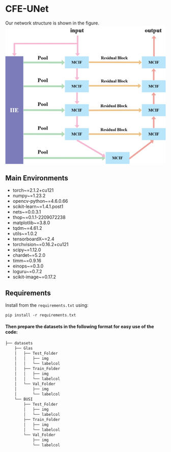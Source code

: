 # CFE-UNet
Our network structure is shown in the figure.
![CFE-UNet](Fig/Fig1.jpg)


## Main Environments

- torch~=2.1.2+cu121
- numpy~=1.23.2
- opencv-python~=4.6.0.66
- scikit-learn~=1.4.1.post1
- nets~=0.0.3.1
- thop~=0.1.1-2209072238
- matplotlib~=3.8.0
- tqdm~=4.61.2
- utils~=1.0.2
- tensorboardX~=2.4
- torchvision~=0.16.2+cu121
- scipy~=1.12.0
- chardet~=5.2.0
- timm~=0.9.16
- einops~=0.3.0
- loguru~=0.7.2
- scikit-image~=0.17.2


## Requirements

Install from the `requirements.txt` using:

```
pip install -r requirements.txt
```


#### Then prepare the datasets in the following format for easy use of the code:

```
├── datasets
    ├── Glas
    │   ├── Test_Folder
    │   │   ├── img
    │   │   └── labelcol
    │   ├── Train_Folder
    │   │   ├── img
    │   │   └── labelcol
    │   └── Val_Folder
    │       ├── img
    │       └── labelcol
    └── BUSI
        ├── Test_Folder
        │   ├── img
        │   └── labelcol
        ├── Train_Folder
        │   ├── img
        │   └── labelcol
        └── Val_Folder
            ├── img
            └── labelcol
```
